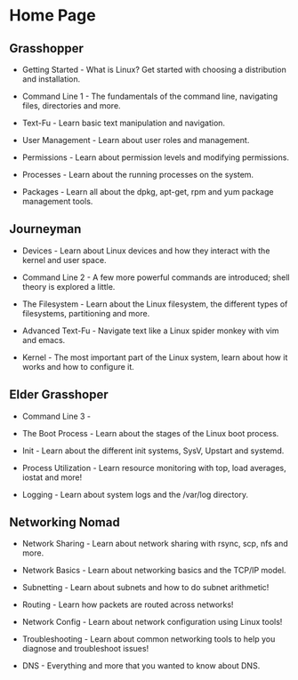 # Home Page

## Grasshopper

* Getting Started - What is Linux? Get started with choosing a distribution and installation.

* Command Line 1 - The fundamentals of the command line, navigating files, directories and more.

* Text-Fu - Learn basic text manipulation and navigation.

* User Management - Learn about user roles and management.

* Permissions - Learn about permission levels and modifying permissions.

* Processes - Learn about the running processes on the system.

* Packages - Learn all about the dpkg, apt-get, rpm and yum package management tools.

## Journeyman

* Devices - Learn about Linux devices and how they interact with the kernel and user space.

* Command Line 2 - A few more powerful commands are introduced; shell theory is explored a little. 

* The Filesystem - Learn about the Linux filesystem, the different types of filesystems, partitioning and more.

* Advanced Text-Fu - Navigate text like a Linux spider monkey with vim and emacs.

* Kernel - The most important part of the Linux system, learn about how it works and how to configure it.

## Elder Grasshoper

* Command Line 3 - 

* The Boot Process - Learn about the stages of the Linux boot process.

* Init - Learn about the different init systems, SysV, Upstart and systemd.

* Process Utilization - Learn resource monitoring with top, load averages, iostat and more!

* Logging - Learn about system logs and the /var/log directory.

## Networking Nomad

* Network Sharing - Learn about network sharing with rsync, scp, nfs and more.

* Network Basics - Learn about networking basics and the TCP/IP model.

* Subnetting - Learn about subnets and how to do subnet arithmetic!

* Routing - Learn how packets are routed across networks!

* Network Config - Learn about network configuration using Linux tools!

* Troubleshooting - Learn about common networking tools to help you diagnose and troubleshoot issues!

* DNS - Everything and more that you wanted to know about DNS.
